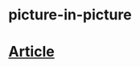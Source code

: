 # picture-in-picture
# [Article](https://css-tricks.com/an-introduction-to-the-picture-in-picture-web-api/)
